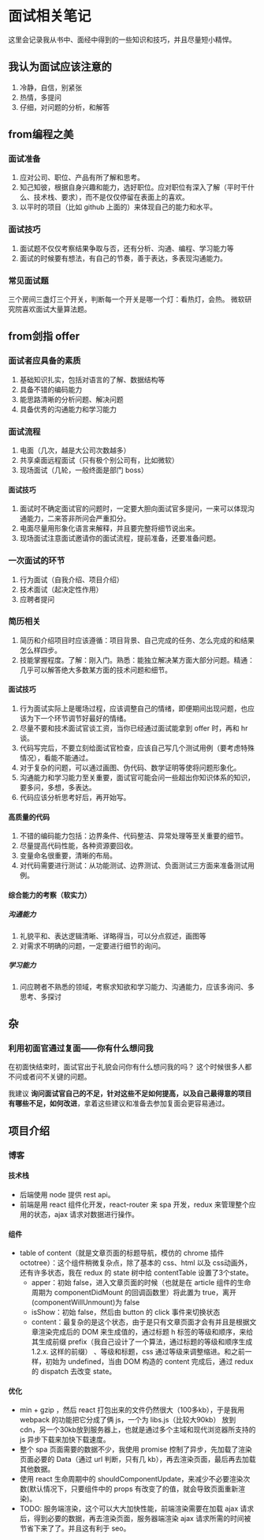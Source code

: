 # 面试相关笔记
这里会记录我从书中、面经中得到的一些知识和技巧，并且尽量短小精悍。

## 我认为面试应该注意的
1. 冷静，自信，别紧张
2. 热情，多提问
3. 仔细，对问题的分析，和解答

## from编程之美
### 面试准备
1. 应对公司、职位、产品有所了解和思考。
2. 知己知彼，根据自身兴趣和能力，选好职位。应对职位有深入了解（平时干什么、技术栈、要求），而不是仅仅停留在表面上的喜欢。
3. 以平时的项目（比如 github 上面的）来体现自己的能力和水平。

### 面试技巧
1. 面试题不仅仅考察结果争取与否，还有分析、沟通、编程、学习能力等
2. 面试的时候要有想法，有自己的节奏，善于表达，多表现沟通能力。


### 常见面试题
三个房间三盏灯三个开关，判断每一个开关是哪一个灯：看热灯，会热。
微软研究院喜欢面试大量算法题。

## from剑指 offer
### 面试者应具备的素质
1. 基础知识扎实，包括对语言的了解、数据结构等
2. 具备不错的编码能力
3. 能思路清晰的分析问题、解决问题
4. 具备优秀的沟通能力和学习能力

### 面试流程
1. 电面（几次，越是大公司次数越多）
2. 共享桌面远程面试（只有极个别公司有，比如微软）
3. 现场面试（几轮，一般终面是部门 boss）

#### 面试技巧
1. 面试时不确定面试官的问题时，一定要大胆向面试官多提问，一来可以体现沟通能力，二来答非所问会严重扣分。
2. 电面尽量用形象化语言来解释，并且要完整将细节说出来。
3. 现场面试注意面试邀请你的面试流程，提前准备，还要准备问题。

### 一次面试的环节
1. 行为面试（自我介绍、项目介绍）
2. 技术面试（起决定性作用）
3. 应聘者提问

### 简历相关
1. 简历和介绍项目时应该遵循：项目背景、自己完成的任务、怎么完成的和结果怎么样四步。
2. 技能掌握程度。了解：刚入门。熟悉：能独立解决某方面大部分问题。精通：几乎可以解答绝大多数某方面的技术问题和细节。

#### 面试技巧
1. 行为面试实际上是暖场过程，应该调整自己的情绪，即便期间出现问题，也应该为下一个环节调节好最好的情绪。
2. 尽量不要和技术面试官谈工资，当你已经通过面试能拿到 offer 时，再和 hr 谈。
3. 代码写完后，不要立刻给面试官检查，应该自己写几个测试用例（要考虑特殊情况），看能不能通过。
4. 对于复杂的问题，可以通过画图、伪代码、数学证明等使将问题形象化。
5. 沟通能力和学习能力至关重要，面试官可能会问一些超出你知识体系的知识，要多问，多想，多表达。
6. 代码应该分析思考好后，再开始写。

#### 高质量的代码
1. 不错的编码能力包括：边界条件、代码整洁、异常处理等至关重要的细节。
2. 尽量提高代码性能，各种资源要回收。
3. 变量命名很重要，清晰的布局。
4. 对代码需要进行测试：从功能测试、边界测试、负面测试三方面来准备测试用例。

#### 综合能力的考察（软实力）
##### 沟通能力
1. 礼貌平和、表达逻辑清晰、详略得当，可以分点叙述，画图等
3. 对需求不明确的问题，一定要进行细节的询问。

##### 学习能力
1. 问应聘者不熟悉的领域，考察求知欲和学习能力、沟通能力，应该多询问、多思考、多探讨


## 杂
### 利用初面官通过复面——你有什么想问我
在初面快结束时，面试官出于礼貌会问你有什么想问我的吗？
这个时候很多人都不问或者问不关键的问题。

我建议 **询问面试官自己的不足，针对这些不足如何提高，以及自己最得意的项目有哪些不足，如何改进**，拿着这些建议和准备去参加复面会更容易通过。


## 项目介绍
### 博客

#### 技术栈
- 后端使用 node 提供 rest api。
- 前端是用 react 组件化开发，react-router 来 spa 开发，redux 来管理整个应用的状态，ajax 请求对数据进行操作。

#### 组件
- table of content（就是文章页面的标题导航，模仿的 chrome 插件 octotree）：这个组件稍微复杂点，除了基本的 css、html 以及 css动画外，还有许多状态，我在 redux 的 state 树中给 contentTable 设置了3个state。
    - apper：初始 false，进入文章页面的时候（也就是在 article 组件的生命周期为 componentDidMount 的回调函数里）将此置为 true，离开(componentWillUnmount)为 false
    - isShow：初始 false，然后由 button 的 click 事件来切换状态
    - content：最复杂的是这个状态，由于是只有文章页面才会有并且是根据文章渲染完成后的 DOM 来生成值的，通过标题 h 标签的等级和顺序，来给其生成前缀 prefix（我自己设计了一个算法，通过标题的等级和顺序生成 1.2.x. 这样的前缀） 、等级和标题，css 通过等级来调整缩进。和之前一样，初始为 undefined，当由 DOM 构造的 content 完成后，通过 redux 的 dispatch 去改变 state。

#### 优化
- min + gzip ，然后 react 打包出来的文件仍然很大（100多kb），于是我用 webpack 的功能把它分成了俩 js，一个为 libs.js（比较大90kb） 放到 cdn，另一个30kb放到服务器上，也就是通过多个主域和现代浏览器所支持的 js 异步下载来加快下载速度。
- 整个 spa 页面需要的数据不少，我使用 promise 控制了异步，先加载了渲染页面必要的 Data（通过 url 判断，只有几 kb），再去渲染页面，最后再去加载其他数据。
- 使用 react 生命周期中的 shouldComponentUpdate，来减少不必要渲染次数(默认情况下，只要组件中的 props 有改变了的值，就会导致页面重新渲染)。
- TODO: 服务端渲染，这个可以大大加快性能，前端渲染需要在加载 ajax 请求后，得到必要的数据，再去渲染页面，服务器端渲染 ajax 请求所需的时间被节省下来了了。并且这有利于 seo。
